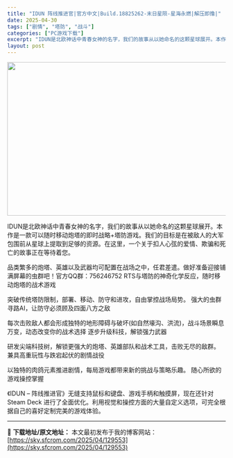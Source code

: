 ```yaml
---
title: "IDUN 阵线推进官|官方中文|Build.18825262-末日星陨-星海永燃|解压即撸|"
date: 2025-04-30
tags: ["剧情", "塔防", "战斗"]
categories: ["PC游戏下载"]
excerpt: "IDUN是北欧神话中青春女神的名字，我们的故事从以她命名的这颗星球展开。本作是一款可以随时移动炮塔的即时战略+塔防游戏。我们的目标是在被敌人的大军包围前从星球上提取到足够的资源。在这里，一个关于扣人心弦的爱情、欺骗和死亡的故事正在等待着您。 品类繁多的炮塔、英雄以及武器均可配置在战场之中，任君差遣。&hellip;"
layout: post
---
```


<img class="aligncenter size-full wp-image-129547" src="https://sky.sfcrom.com/wp-content/uploads/2025/04/2025043005582097.webp" alt="" width="616" height="353" />

IDUN是北欧神话中青春女神的名字，我们的故事从以她命名的这颗星球展开。本作是一款可以随时移动炮塔的即时战略+塔防游戏。我们的目标是在被敌人的大军包围前从星球上提取到足够的资源。在这里，一个关于扣人心弦的爱情、欺骗和死亡的故事正在等待着您。

品类繁多的炮塔、英雄以及武器均可配置在战场之中，任君差遣。做好准备迎接铺满屏幕的虫群吧！官方QQ群：756246752
RTS与塔防的神奇化学反应，随时移动炮塔的战术游戏

突破传统塔防限制，部署、移动、防守和进攻，自由掌控战场局势。
强大的虫群寻路AI，让防守必须顾及四面八方之敌

每次击败敌人都会形成独特的地形障碍与破坏(如自然壕沟、洪流)，战斗场景瞬息万变，动态改变你的战术选择
逐步升级科技，解锁强力武器

研发尖端科技树，解锁更强大的炮塔、英雄部队和战术工具，击败无尽的敌群。
兼具高重玩性与跌宕起伏的剧情战役

以独特的肉鸽元素推进剧情，每局游戏都带来新的挑战与策略乐趣。
随心所欲的游戏操控掌握

《IDUN – 阵线推进官》无缝支持鼠标和键盘、游戏手柄和触摸屏，现在还针对 Steam Deck 进行了全面优化。利用视觉和操控方面的大量自定义选项，可完全根据自己的喜好定制完美的游戏体验。

---
📖 **下载地址/原文地址：** 本文最初发布于我的博客网站：[https://sky.sfcrom.com/2025/04/129553](https://sky.sfcrom.com/2025/04/129553)
